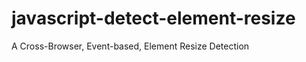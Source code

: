 javascript-detect-element-resize
================================

A Cross-Browser, Event-based, Element Resize Detection
